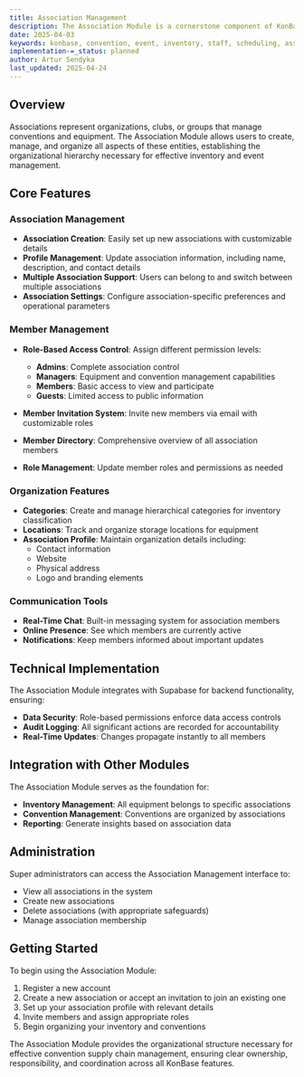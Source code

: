 ```yaml
---
title: Association Management
description: The Association Module is a cornerstone component of KonBase, providing comprehensive management tools for organizing convention groups and their members. This module serves as the foundation for all inventory and convention management operations within the system.
date: 2025-04-03
keywords: konbase, convention, event, inventory, staff, scheduling, association
implementation-=_status: planned
author: Artur Sendyka
last_updated: 2025-04-24
---
```


## Overview

Associations represent organizations, clubs, or groups that manage conventions and equipment. The Association Module allows users to create, manage, and organize all aspects of these entities, establishing the organizational hierarchy necessary for effective inventory and event management.

## Core Features

### Association Management

- **Association Creation**: Easily set up new associations with customizable details
- **Profile Management**: Update association information, including name, description, and contact details
- **Multiple Association Support**: Users can belong to and switch between multiple associations
- **Association Settings**: Configure association-specific preferences and operational parameters

### Member Management

- **Role-Based Access Control**: Assign different permission levels:

  - **Admins**: Complete association control
  - **Managers**: Equipment and convention management capabilities
  - **Members**: Basic access to view and participate
  - **Guests**: Limited access to public information

- **Member Invitation System**: Invite new members via email with customizable roles
- **Member Directory**: Comprehensive overview of all association members
- **Role Management**: Update member roles and permissions as needed

### Organization Features

- **Categories**: Create and manage hierarchical categories for inventory classification
- **Locations**: Track and organize storage locations for equipment
- **Association Profile**: Maintain organization details including:
  - Contact information
  - Website
  - Physical address
  - Logo and branding elements

### Communication Tools

- **Real-Time Chat**: Built-in messaging system for association members
- **Online Presence**: See which members are currently active
- **Notifications**: Keep members informed about important updates

## Technical Implementation

The Association Module integrates with Supabase for backend functionality, ensuring:

- **Data Security**: Role-based permissions enforce data access controls
- **Audit Logging**: All significant actions are recorded for accountability
- **Real-Time Updates**: Changes propagate instantly to all members

## Integration with Other Modules

The Association Module serves as the foundation for:

- **Inventory Management**: All equipment belongs to specific associations
- **Convention Management**: Conventions are organized by associations
- **Reporting**: Generate insights based on association data

## Administration

Super administrators can access the Association Management interface to:

- View all associations in the system
- Create new associations
- Delete associations (with appropriate safeguards)
- Manage association membership

## Getting Started

To begin using the Association Module:

1. Register a new account
2. Create a new association or accept an invitation to join an existing one
3. Set up your association profile with relevant details
4. Invite members and assign appropriate roles
5. Begin organizing your inventory and conventions

The Association Module provides the organizational structure necessary for effective convention supply chain management, ensuring clear ownership, responsibility, and coordination across all KonBase features.

